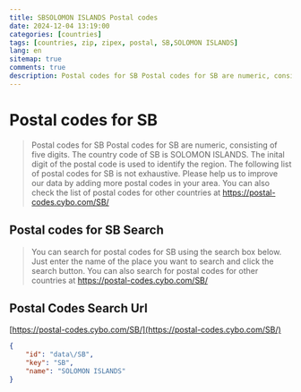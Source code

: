 ```yaml
---
title: SBSOLOMON ISLANDS Postal codes 
date: 2024-12-04 13:19:00
categories: [countries]
tags: [countries, zip, zipex, postal, SB,SOLOMON ISLANDS]
lang: en
sitemap: true
comments: true
description: Postal codes for SB Postal codes for SB are numeric, consisting of five digits. The country code of SB is SOLOMON ISLANDS. The inital digit of the postal code is used to identify the region. The following list of postal codes for SB is not exhaustive. Please help us to improve our data by adding more postal codes in your area. You can also check the list of postal codes for other countries at https://postal-codes.cybo.com/SB/
---
```


# Postal codes for SB
> Postal codes for SB Postal codes for SB are numeric, consisting of five digits. The country code of SB is SOLOMON ISLANDS. The inital digit of the postal code is used to identify the region. The following list of postal codes for SB is not exhaustive. Please help us to improve our data by adding more postal codes in your area. You can also check the list of postal codes for other countries at https://postal-codes.cybo.com/SB/

## Postal codes for SB Search 
> You can search for postal codes for SB using the search box below. Just enter the name of the place you want to search and click the search button. You can also search for postal codes for other countries at https://postal-codes.cybo.com/SB/

## Postal Codes Search Url

[https://postal-codes.cybo.com/SB/](https://postal-codes.cybo.com/SB/)
```json
{
    "id": "data\/SB",
    "key": "SB",
    "name": "SOLOMON ISLANDS"
}
```
